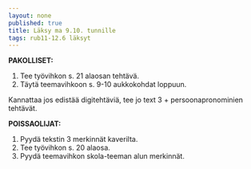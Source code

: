 ```yaml
---
layout: none
published: true
title: Läksy ma 9.10. tunnille
tags: rub11-12.6 läksyt
---
```

**PAKOLLISET:**

1. Tee työvihkon s. 21 alaosan tehtävä.
2. Täytä teemavihkoon s. 9-10 aukkokohdat loppuun.

Kannattaa jos edistää digitehtäviä, tee jo text 3 + persoonapronominien tehtävät.

**POISSAOLIJAT:**

1. Pyydä tekstin 3 merkinnät kaverilta.
2. Tee työvihkon s. 20 alaosa. 
3. Pyydä teemavihkon skola-teeman alun merkinnät.